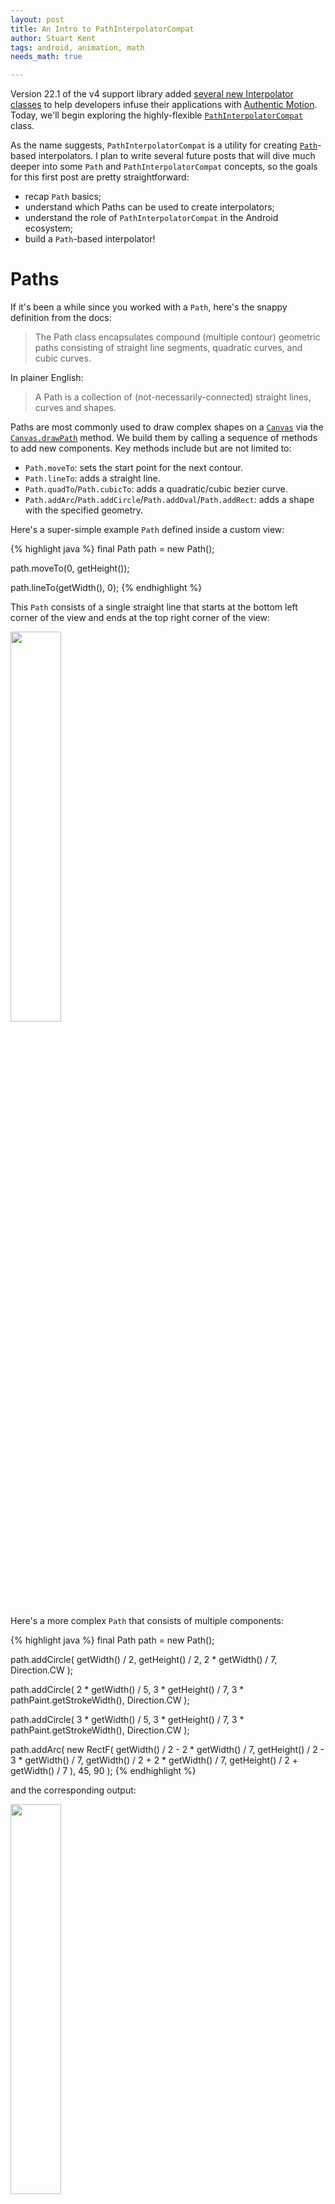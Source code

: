 ```yaml
---
layout: post
title: An Intro to PathInterpolatorCompat
author: Stuart Kent
tags: android, animation, math
needs_math: true

---
```


Version 22.1 of the v4 support library added [several new Interpolator classes](http://android-developers.blogspot.com/2015/04/android-support-library-221.html) to help developers infuse their applications with [Authentic Motion](http://www.google.com/design/spec/animation/authentic-motion.html). Today, we'll begin exploring the highly-flexible [`PathInterpolatorCompat`](http://developer.android.com/reference/android/support/v4/view/animation/PathInterpolatorCompat.html) class.

<!--more-->

As the name suggests, `PathInterpolatorCompat` is a utility for creating [`Path`](http://developer.android.com/reference/android/graphics/Path.html)-based interpolators. I plan to write several future posts that will dive much deeper into some `Path` and `PathInterpolatorCompat` concepts, so the goals for this first post are pretty straightforward:

* recap `Path` basics;
* understand which Paths can be used to create interpolators;
* understand the role of `PathInterpolatorCompat` in the Android ecosystem;
* build a `Path`-based interpolator!

# Paths

 If it's been a while since you worked with a `Path`, here's the snappy definition from the docs:

> The Path class encapsulates compound (multiple contour) geometric paths consisting of straight line segments, quadratic curves, and cubic curves.

In plainer English:

> A Path is a collection of (not-necessarily-connected) straight lines, curves and shapes.

Paths are most commonly used to draw complex shapes on a [`Canvas`](http://developer.android.com/reference/android/graphics/Canvas.html) via the [`Canvas.drawPath`](http://developer.android.com/reference/android/graphics/Canvas.html#drawPath(android.graphics.Path,+android.graphics.Paint)) method. We build them by calling a sequence of methods to add new components. Key methods include but are not limited to:

* `Path.moveTo`: sets the start point for the next contour.
* `Path.lineTo`: adds a straight line.
* `Path.quadTo`/`Path.cubicTo`: adds a quadratic/cubic bezier curve.
* `Path.addArc`/`Path.addCircle`/`Path.addOval`/`Path.addRect`: adds a shape with the specified geometry.

Here's a super-simple example `Path` defined inside a custom view:

{% highlight java %}
final Path path = new Path();

path.moveTo(0, getHeight());

path.lineTo(getWidth(), 0);
{% endhighlight %}

This `Path` consists of a single straight line that starts at the bottom left corner of the view and ends at the top right corner of the view:

<div class="image-container">
	<img src="/assets/images/an-intro-to-path-interpolator-compat-line-path.png" width="40%" />
</div>

Here's a more complex `Path` that consists of multiple components:

{% highlight java %}
final Path path = new Path();

path.addCircle(
      getWidth() / 2,
      getHeight() / 2,
      2 * getWidth() / 7,
      Direction.CW
);

path.addCircle(
      2 * getWidth() / 5,
      3 * getHeight() / 7,
      3 * pathPaint.getStrokeWidth(),
      Direction.CW
);

path.addCircle(
      3 * getWidth() / 5,
      3 * getHeight() / 7,
      3 * pathPaint.getStrokeWidth(),
      Direction.CW
);

path.addArc(
      new RectF(
              getWidth() / 2 - 2 * getWidth() / 7,
              getHeight() / 2 - 3 * getWidth() / 7,
              getWidth() / 2 + 2 * getWidth() / 7,
              getHeight() / 2 + getWidth() / 7
      ),
      45,
      90
);
{% endhighlight %}

and the corresponding output:

<div class="image-container">
	<img src="/assets/images/an-intro-to-path-interpolator-compat-smiley-path.png" width="40%" />
</div>

Hopefully it's clear that we can make super-general graphics using `Path`. However, this also means that we shouldn't expect to be able to convert _every_ `Path` into a valid interpolator. To figure out the appropriate constraints, let's take a peek at some Android source code.

# Interpolators &harr; Functions

The (abbreviated) source code for the `TimeInterpolator` interface below explains that an Android interpolator is nothing more than a function mapping the closed interval $[0,1]$ to the real numbers $\mathbb{R}$:

{% highlight java %}
public interface TimeInterpolator {
    /**
     * [...]
     *
     * @param input A value between 0 and 1.0 indicating our current point
     *        in the animation where 0 represents the start and 1.0
     *        represents the end
     * @return The interpolation value. This value can be more than 1.0
     *         for interpolators which overshoot their targets, or less
     *         than 0 for interpolators that undershoot their targets.
     */
    float getInterpolation(float input);
}
{% endhighlight %}

Armed with this context, the [wordy restrictions](https://developer.android.com/reference/android/view/animation/PathInterpolator.html) placed on Paths passed as arguments to the `PathInterpolator(Path path)` and `PathInterpolatorCompat(Path path)` constructors become a little less mysterious - we just have to make sure our `Path` corresponds to the graph of some function $f$ satisfying $f(0) = 0$ and $f(1) = 1$.[^1]

# Function Representations

In general, a function $g(x)$ can be represented in one of three ways:

* algebraically:

$$g(x) = x^2$$

* numerically:

{:.table-center}
| $x$ | $g(x)$ |
|:---:|:------:|
|  $0$  |    $0$   |
|  $\frac{1}{4}$  |    $\frac{1}{16}$   |
|  $\frac{1}{2}$  |    $\frac{1}{4}$   |
|  $\frac{3}{4}$  |    $\frac{9}{16}$   |
|  $1$  |   $1$   |

* graphically:

<div class="image-container">
	<img src="/assets/images/an-intro-to-path-interpolator-compat-x-squared-graph.png" width="40%" />
</div>

Prior to the release of Lollipop, all stock and most custom interpolators were defined **algebraically**. Framework examples include the ubiqituous `AccelerateInterpolator`:

{% highlight java %}
public float getInterpolation(float input) {
    if (mFactor == 1.0f) {
        return input * input;
    } else {
        return (float)Math.pow(input, mDoubleFactor);
    }
}
{% endhighlight %}

and the quirky `OvershootInterpolator`[^2]:

{% highlight java %}
public float getInterpolation(float t) {
   t -= 1.0f;
   return t * t * ((mTension + 1) * t + mTension) + 1.0f;
}
{% endhighlight %}

There are a couple of notable advantages to algebraic representations of interpolators:

* they can be extremely compact;

* physical motion (e.g. projectile, spring) can be modeled easily, because algebraic descriptions of motion are generally available.

However, there are also some significant drawbacks:

* they can be extremely verbose (for e.g. piecewise-defined interpolators);

* creating expressions that satisfy the boundary conditions is non-trivial; matching the desired high-level interpolator behavior too is very difficult indeed. This limitation makes it difficult to effectively explore the space of available interpolators.

`PathInterpolatorCompat` addresses the limitations above by allowing us first to design our interpolator **graphically** (an intuitive method, since most interpolators are used to generate animations), and then to represent this interpolator in code using the ["natural language"](http://en.wikipedia.org/wiki/Natural_language_programming) methods provided by the `Path` class.

# Using PathInterpolatorCompat

Great; we've figured out why `PathInterpolatorCompat` exists and which Paths we can convert into interpolators! Let's give it a spin.

Our aim will be to construct a zig-zag interpolator whose interpolated value bounces between 0 and 1 $n$ times (where $n$ is odd). Here's a graph that represents this zig-zag interpolator with $n=5$:

<div class="image-container">
	<img src="/assets/images/an-intro-to-path-interpolator-compat-step-graph.png" width="40%" />
</div>

I'm not saying this is the most _useful_ interpolator ever; I designed it to convince you that there exist interpolators that are more naturally represented by composite paths than by a single algebraic expression. I'll discuss methods for building more practical (and more general) `Path`-based interpolators in a future blog post.

Here's a `Path`-based representation of the class of interpolators described above:

{% highlight java %}
final Path path = new Path();
final double n = 5;

for (int i = 1; i <= n; i++) {
    path.lineTo(i / n, i % 2);
}

final TimeInterpolator result = new PathInterpolatorCompat(path);
{% endhighlight %}

I like this. It's short and fairly readable.

Imagine trying to create this same interpolator by explicitly implementing `getInterpolation` for a general odd $n$. I'd wager that (a) computing the appropriate expression(s) would take you a while, and (b) the resulting algebraic representation could either be compact, or readable, but not both. (Consider this an invitation to prove me wrong in the comments.)

# What Next?

Go forth and explore `Path`-based interpolators! Hopefully this introduction has given you some inspiration. There are definitely many areas to investigate still, including:

* how interpolated values are actually calculated when using a `Path`-based interpolator;

* whether or not **numerical/tabular** representations of interpolators exist/are useful;

* methods for generating more practical `Path`-based interpolators.

I plan to address each of these topics in posts, and then tie them all together to form the basis of an overhauled Interpolator Maker. Stay tuned...

# Further Reading

The Android framework has some interesting internal interpolators. For a more complex algebraic interpolator based on fluid physics, check out `ViscousFluidInterpolator`, an inner class of [`android.widget.Scroller`](https://android.googlesource.com/platform/frameworks/base/+/refs/heads/master/core/java/android/widget/Scroller.java) used to animate flings.

[^1]:`Path`-based interpolators are therefore incapable of generating repeating animations.
[^2]:The constant name `mTension` suggests that this motion may be related to the oscillations of an underdamped spring.